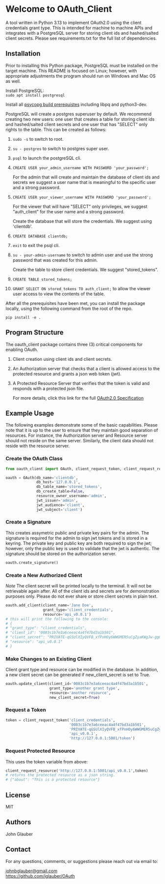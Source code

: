 # Welcome to OAuth_Client

A tool written in Python 3.13 to implement OAuth2.0 using the client credentials grant type. This is intended for machine to machine APIs and integrates with a PostgreSQL server for storing client ids and hashed/salted client secrets. Please see requirements.txt for the full list of dependencies.

## Installation

Prior to installing this Python package, PostgreSQL must be installed on the target machine. This README is focused on Linux; however, with appropriate adjustments the program should run on Windows and Mac OS as well.

Install PostgreSQL:  
`sudo apt install postgresql`

Install all
[psycopg build prerequistes](https://www.psycopg.org/docs/install.html#build-prerequisites) including libpq and python3-dev.

PostgreSQL will create a postgres superuser by default. We recommend creating two new users: one user that creates a table for storing client ids and hashed/salted client secrets and one user that has "SELECT" only rights to the table. This can be created as follows:

1. `sudo -s` to switch to root.
2. `su - postgres` to switch to postgres super user.
3. `psql` to launch the postgreSQL cli.
4. `CREATE USER your_admin_username WITH PASSWORD 'your_password';`

    For the admin that will create and maintain the database of client ids and secrets we suggest a user name that is meaningful to the specific user and a strong password.

5. `CREATE USER your_viewer_username WITH PASSWORD 'your_password';`

    For the viewer that will have "SELECT" only privileges, we suggest "auth_client" for the user name and a strong password.

    Create the database that will store the credentials. We suggest using 'clientdb'.

6. `CREATE DATABASE clientdb;`
7. `exit` to exit the psql cli.

8. `su - your-admin-username` to switch to admin user and use the strong password that was created for this admin.

    Create the table to store client credentials. We suggest "stored_tokens".

9. `CREATE TABLE stored_tokens;`
10. `GRANT SELECT ON stored_tokens TO auth_client;` to allow the viewer user access to view the contents of the table.

After all the prerequisites have been met, you can install the package locally, using the following command from the root of the repo.

`pip install -e .`

## Program Structure

The oauth_client package contains three (3) critical components for enabling OAuth.

1. Client creation using client ids and client secrets.
2. An Authorization server that checks that a client is allowed access to the protected resource and grants a json web token (jwt).
3. A Protected Resource Server that verifies that the token is valid and responds with a protected json file.

    For more details, click this link for the full [OAuth2.0 Specification](https://datatracker.ietf.org/doc/html/rfc6749)

## Example Usage

The following examples demonstrate some of the basic capabilities. Please note that it is up to the user to ensure that they maintain good separation of resources. For instance, the Authorization server and Resource server should not reside on the same server. Similarly, the client data should not reside with the resource server.

### Create the OAuth Class

```python
from oauth_client import OAuth, client_request_token, client_request_resource

oauth = OAuth(db_name='clientdb',
              db_host='127.0.0.1',
              db_table_name='stored_tokens',
              db_create_table=False,
              resource_owner_username='admin',
              jwt_issuer='admin',
              jwt_audience='client',
              jwt_subject='client')
```

### Create a Signature

This creates assymetric public and private key pairs for the admin. The signature is required for the admin to sign jwt tokens and is stored in a keyring. The private key and public key are both required to sign the jwt; however, only the public key is used to validate that the jwt is authentic. The signature should be stored on the authorization server.

```python
oauth.create_signature()
```

### Create a New Authorized Client

*Note* The client secret will be printed locally to the terminal. It will not be retrievable again after. All of the client ids and secrets are for demonstration purposes only. Please do not ever share or store client secrets in plain text.

```python
oauth.add_client(client_name='Jane Doe',
                 grant_type='client_credentials',
                 resource='api_v0.0.1')
# this will print the following to the console:
# {
# "grant_type": "client_credentials",
# "client_id": "0083c1b7e3a6ceeac4a4f47bd3a1b501",
# "client_secret": "PRIVATE-qGSUlXIyQVFB_xfPnHOy6WWGMER5uCgZyaKWgJw-ggQ"
# "resource": "api_v0.0.1"
# }
```

### Make Changes to an Existing Client

Client grant type and resource can be modified in the database. In addition, a new client secret can be generated if new_client_secret is set to True.

```python
oauth.update_client(client_id='0083c1b7e3a6ceeac4a4f47bd3a1b501',
                    grant_type='another grant type',
                    resource='another resource',
                    new_client_secret=True)
```

### Request a Token

```python
token = client_request_token('client_credentials',
                             '0083c1b7e3a6ceeac4a4f47bd3a1b501',
                             'PRIVATE-qGSUlXIyQVFB_xfPnHOy6WWGMER5uCgZyaKWgJw-ggQ',
                             'api_v0.0.1',
                             'http://127.0.0.1:5001/token')
```

### Request Protected Resource

This uses the token variable from above:

```python
client_request_resource('http://127.0.0.1:5001/api_v0.0.1',token)
# returns the protected resource as a json string.
# {"about": "This is a protected resource"}
```

## License

MIT

## Authors

John Glauber

## Contact

For any questions, comments, or suggestions please reach out via email to:

<johnbglauber@gmail.com>  
<https://github.com/jglauber/OAuth>
